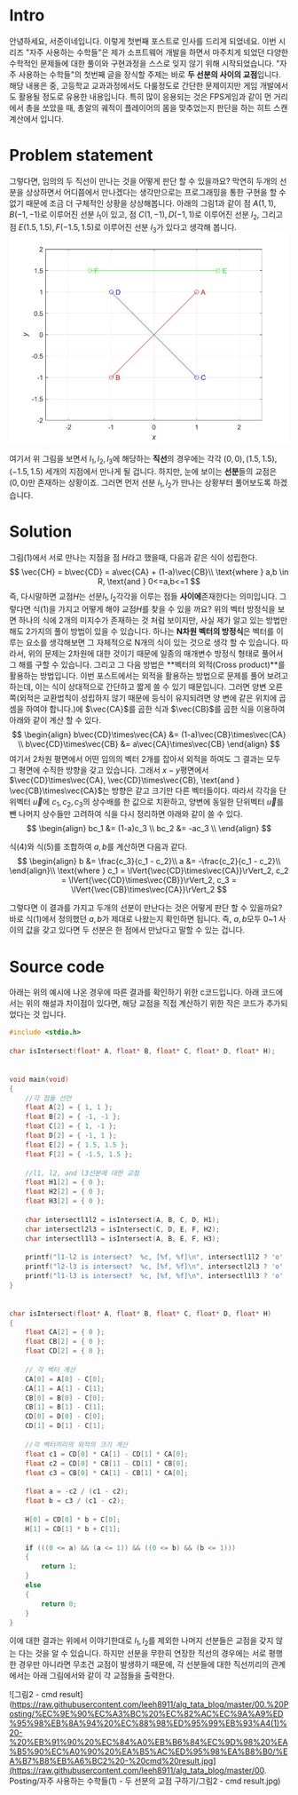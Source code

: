 # Intro

안녕하세요, 서준이네입니다. 이렇게 첫번째 포스트로 인사를 드리게 되었네요. 이번 시리즈 "자주 사용하는 수학들"은 제가 소프트웨어 개발을 하면서 마주치게 되었던 다양한 수학적인 문제들에 대한 풀이와 구현과정을 스스로 잊지 않기 위해 시작되었습니다. "자주 사용하는 수학들"의 첫번째 글을 장식할 주제는 바로 **두 선분의 사이의 교점**입니다. 해당 내용은 중, 고등학교 교과과정에서도 다룰정도로 간단한 문제이지만 게임 개발에서도 활용될 정도로 유용한 내용입니다. 특히 많이 응용되는 것은 FPS게임과 같이 먼 거리에서 총을 쏘았을 때, 총알의 궤적이 플레이어의 몸을 맞추었는지 판단을 하는 히트 스캔 계산에서 입니다.

# Problem statement

그렇다면, 임의의 두 직선이 만나는 것을 어떻게 판단 할 수 있을까요? 막연히 두개의 선분을 상상하면서 어디쯤에서 만나겠다는 생각만으로는 프로그래밍을 통한 구현을 할 수 없기 때문에 조금 더 구체적인 상황을 상상해봅니다. 아래의 그림1과 같이 점 $A(1,1), B(-1,-1)$로 이루어진 선분 $l_1$이 있고, 점 $C(1,-1), D(-1,1)$로 이루어진 선분 $l_2$, 그리고 점 $E(1.5,1.5), F(-1.5,1.5)$로 이루어진 선분 $l_3$가 있다고 생각해 봅니다.![fig1](https://raw.githubusercontent.com/leeh8911/alg_tata_blog/master/01_SourceCode_Mat/01_Algebra_and_Geometry/fig/usally_used_math_1_day/fig1.jpg)

여기서 위 그림을 보면서 $l_1, l_2, l_3$에 해당하는 **직선**의 경우에는 각각 $(0,0), (1.5, 1.5), (-1.5, 1.5)$ 세개의 지점에서 만나게 될 겁니다. 하지만, 눈에 보이는 **선분**들의 교점은 $(0,0)$만 존재하는 상황이죠. 그러면 먼저 선분 $l_1, l_2$가 만나는 상황부터 풀어보도록 하겠습니다. 

# Solution

그림(1)에서 서로 만나는 지점을 점 $H$라고 했을때, 다음과 같은 식이 성립한다.
$$
\vec{CH} = b\vec{CD} = a\vec{CA} + (1-a)\vec{CB}\\
\text{where } a,b \in R, \text{and } 0<=a,b<=1
$$
즉, 다시말하면 교점$H$는 선분$l_1, l_2$각각을 이루는 점들 **사이에**존재한다는 의미입니다. 그렇다면 식(1)을 가지고 어떻게 해야 교점$H$를 찾을 수 있을 까요? 위의 벡터 방정식을 보면 하나의 식에 2개의 미지수가 존재하는 것 처럼 보이지만, 사실 제가 알고 있는 방법만해도 2가지의 풀이 방법이 있을 수 있습니다. 하나는 **N차원 벡터의 방정식**은 벡터를 이루는 요소를 생각해보면 그 자체적으로 N개의 식이 있는 것으로 생각 할 수 있습니다. 따라서, 위의 문제는 2차원에 대한 것이기 때문에 일종의 매개변수 방정식 형태로 풀어서 그 해를 구할 수 있습니다. 그리고 그 다음 방법은 **벡터의 외적(Cross product)**를 활용하는 방법입니다. 이번 포스트에서는 외적을 활용하는 방법으로 문제를 풀어 보려고 하는데, 이는 식이 상대적으로 간단하고 짧게 쓸 수 있기 때문입니다. 그러면 양변 오른쪽(외적은 교환법칙이 성립하지 않기 때문에 등식이 유지되려면 양 변에 같은 위치에 곱셈을 하여야 합니다.)에 $\vec{CA}$를 곱한 식과 $\vec{CB}$를 곱한 식을 이용하여 아래와 같이 계산 할 수 있다.
$$
\begin{align}
b\vec{CD}\times\vec{CA} &= (1-a)\vec{CB}\times\vec{CA} \\
b\vec{CD}\times\vec{CB} &= a\vec{CA}\times\vec{CB}
\end{align}
$$
여기서 2차원 평면에서 어떤 임의의 벡터 2개를 잡아서 외적을 하여도 그 결과는 모두 그 평면에 수직한 방향을 갖고 있습니다. 그래서 $x-y$평면에서 $\vec{CD}\times\vec{CA}, \vec{CD}\times\vec{CB}, \text{and } \vec{CB}\times\vec{CA}$는 방향은 같고 크기만 다른 벡터들이다. 따라서 각각을 단위벡터 $\vec{u}$에  $c_1, c_2, c_3$의 상수배를 한 값으로 치환하고, 양변에 동일한 단위벡터 $\vec{u}$를 뺀 나머지 상수들만 고려하여 식을 다시 정리하면 아래와 같이 쓸 수 있다. 
$$
\begin{align}
bc_1 &= (1-a)c_3 \\
bc_2 &= -ac_3 \\
\end{align}
$$

식(4)와 식(5)를 조합하여 $a, b$를 계산하면 다음과 같다.
$$
\begin{align}
b &= \frac{c_3}{c_1 - c_2}\\
a &= -\frac{c_2}{c_1 - c_2}\\
\end{align}\\
\text{where } c_1 = \lVert{\vec{CD}\times\vec{CA}}\rVert_2, c_2 = \lVert{\vec{CD}\times\vec{CB}}\rVert_2, c_3 = \lVert{\vec{CB}\times\vec{CA}}\rVert_2
$$

그렇다면 이 결과를 가지고 두개의 선분이 만난다는 것은 어떻게 판단 할 수 있을까요? 바로 식(1)에서 정의했던 $a, b$가 제대로 나왔는지 확인하면 됩니다. 즉, $a, b$모두 0~1 사이의 값을 갖고 있다면 두 선분은 한 점에서 만났다고 말할 수 있는 겁니다.

# Source code

아래는 위의 예시에 나온 경우에 따른 결과를 확인하기 위한 c코드입니다. 아래 코드에서는 위의 해설과 차이점이 있다면, 해당 교점을 직접 계산하기 위한 작은 코드가 추가되었다는 것 입니다.

```c
#include <stdio.h>

char isIntersect(float* A, float* B, float* C, float* D, float* H);


void main(void)
{
    //각 점들 선언
	float A[2] = { 1, 1 };
	float B[2] = { -1, -1 };
	float C[2] = { 1, -1 };
	float D[2] = { -1, 1 };
	float E[2] = { 1.5, 1.5 };
	float F[2] = { -1.5, 1.5 };
    
    //l1, l2, and l3선분에 대한 교점
	float H1[2] = { 0 };
	float H2[2] = { 0 };
	float H3[2] = { 0 };

	char intersectl1l2 = isIntersect(A, B, C, D, H1);
	char intersectl2l3 = isIntersect(C, D, E, F, H2);
	char intersectl1l3 = isIntersect(A, B, E, F, H3);

	printf("l1-l2 is intersect?  %c, [%f, %f]\n", intersectl1l2 ? 'o' : 'x', H1[0], H1[1]);
	printf("l2-l3 is intersect?  %c, [%f, %f]\n", intersectl2l3 ? 'o' : 'x', H2[0], H2[1]);
	printf("l1-l3 is intersect?  %c, [%f, %f]\n", intersectl1l3 ? 'o' : 'x', H3[0], H3[1]);
}


char isIntersect(float* A, float* B, float* C, float* D, float* H)
{
	float CA[2] = { 0 };
	float CB[2] = { 0 };
	float CD[2] = { 0 };

    // 각 벡터 계산
	CA[0] = A[0] - C[0];
	CA[1] = A[1] - C[1];
	CB[0] = B[0] - C[0];
	CB[1] = B[1] - C[1];
	CD[0] = D[0] - C[0];
	CD[1] = D[1] - C[1];

    //각 벡터끼리의 외적의 크기 계산
	float c1 = CD[0] * CA[1] - CD[1] * CA[0];
	float c2 = CD[0] * CB[1] - CD[1] * CB[0];
	float c3 = CB[0] * CA[1] - CB[1] * CA[0];

	float a = -c2 / (c1 - c2);
	float b = c3 / (c1 - c2);

	H[0] = CD[0] * b + C[0];
	H[1] = CD[1] * b + C[1];

 	if (((0 <= a) && (a <= 1)) && ((0 <= b) && (b <= 1)))
	{
		return 1;
	}
	else
	{
		return 0;
	}
}
```

이에 대한 결과는 위에서 이야기한대로 $l_1, l_2$를 제외한 나머지 선분들은 교점을 갖지 않는 다는 것을 알 수 있습니다. 하지만 선분을 무한히 연장한 직선의 경우에는 서로 평행한 경우만 아니라면 무조건 교점이 발생하기 때문에, 각 선분들에 대한 직선끼리의 관계에서는 아래 그림에서와 같이 각 교점들을 출력한다.

![그림2 - cmd result](https://raw.githubusercontent.com/leeh8911/alg_tata_blog/master/00.%20Posting/%EC%9E%90%EC%A3%BC%20%EC%82%AC%EC%9A%A9%ED%95%98%EB%8A%94%20%EC%88%98%ED%95%99%EB%93%A4(1)%20-%20%EB%91%90%20%EC%84%A0%EB%B6%84%EC%9D%98%20%EA%B5%90%EC%A0%90%20%EA%B5%AC%ED%95%98%EA%B8%B0/%EA%B7%B8%EB%A6%BC2%20-%20cmd%20result.jpg](https://raw.githubusercontent.com/leeh8911/alg_tata_blog/master/00. Posting/자주 사용하는 수학들(1) - 두 선분의 교점 구하기/그림2 - cmd result.jpg)